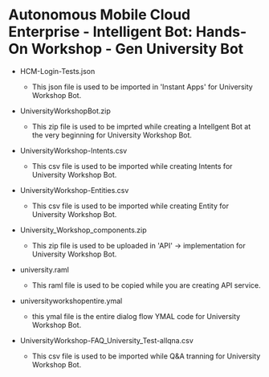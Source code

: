 # Autonomous Mobile Cloud Enterprise - Intelligent Bot: Hands-On Workshop - Gen University Bot

* HCM-Login-Tests.json
  - This json file is used to be imported in 'Instant Apps' for University Workshop Bot.

* UniversityWorkshopBot.zip
  - This zip file is used to be imprted while creating a Intellgent Bot at the very beginning for University Workshop Bot.

* UniversityWorkshop-Intents.csv
  - This csv file is used to be imported while creating Intents for University Workshop Bot.

* UniversityWorkshop-Entities.csv
  - This csv file is used to be imported while creating Entity for University Workshop Bot.

* University_Workshop_components.zip
  - This zip file is used to be uploaded in 'API' -> implementation for University Workshop Bot.

* university.raml
  - This raml file is used to be copied while you are creating API service.

* universityworkshopentire.ymal
  - this ymal file is the entire dialog flow YMAL code for University Workshop Bot.

* UniversityWorkshop-FAQ_University_Test-allqna.csv
  - This csv file is used to be imported while Q&A tranning for University Workshop Bot.





